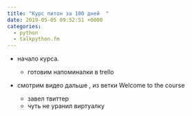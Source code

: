 ```yaml
---
title: "Курс питон за 100 дней  "
date: 2019-05-05 09:52:51 +0000
categories:
  - python 
  - talkpython.fm
---
```



- начало курса. 
   -  готовим  напоминалки в trello
   
- смотрим видео дальше , из ветки Welcome to the course
  - завел твиттер
  - чуть не уранил виртуалку
